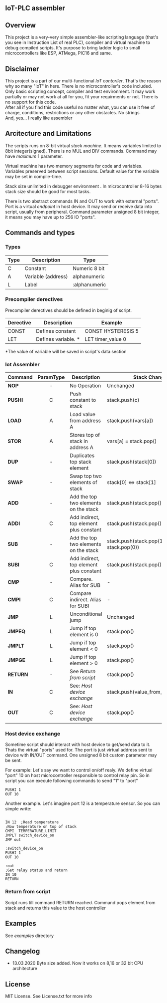 IoT-PLC assembler
 ---
 
 ## Overview
 This project is a very-very simple assembler-like scripting language (that's you see in Instruction List of real PLC), compiler and virtual machine to debug compiled scripts.   It's purpose  to bring ladder logic to small microcontrollers like ESP, ATMega, PIC16 and same.  
 
 
 ## Disclaimer
 This project is a part of our multi-functional  *IoT contorller*. That's the reason why so many "IoT" in here. There is no microcontroller's code included. Only basic scripting concept, compiler and test environment.  It may work partially or may not work at all for you, fit your requirments or not. There is no support for this code.  
After all if you find this code useful no matter what, you can use it free of charge, conditions, restrictions or any other obstacles. No strings  
And, yes... I really like assembler
 
 ## Arcitecture and Limitations 
 
 The scripts runs on 8-bit virtual *stack machine*. It means variables limited to 8bit integer(signed). There is no MUL and DIV commands. Command may have *maximum* 1 parameter. 
 
 Virtual machine has two memory segments for code and variables. Variables preserved between script sessions. Default value for the variable may be set in compile-time.  
 
Stack size  unlimited in debugger environment . In microcontroller 8-16 bytes stack size should be good for most tasks. 
 
There is two abstract commands IN and OUT  to work with external "ports". Port is a virtual *endpoint* in host device. It may send or receive data into script, usually from peripheral. Command parameter unsigned 8 bit integer, it means you may have up to 256 IO "ports".  
 
 
 
 ## Commands and types
 
  
 
 ### Types

Type  | Description | Type
------------- | -------------|-----------
C  | Constant   | Numeric 8 bit
A  | Variable (address)  |  alphanumeric 
L  |Label  | :alphanumeric



 ### Precompiler derectives
 
 Precompiler derectives should be defined in beginig of script.  
 
 Derective  |  Description | Example 
------------- | -------------|-----------
CONST  |  Defines constant |  CONST  HYSTERESIS   5
LET  |  Defines variable. * |  LET timer_value 0

*The value of variable will be saved in script's data section

 
 ### Iot Assembler
 
  Command   |  ParamType |Description |  Stack Change 
------------- |:------:|-------------|----------- 
 **NOP** |  - |No Operation |  Unchanged
**PUSHI**  |  C | Push constant to stack |  stack.push(c)
**LOAD**  |  A | Load value from address A |  stack.push(vars[a])
**STOR**  |  A | Stores top of stack in address A |  vars[a] = stack.pop()
**DUP**  |  - |  Duplicates top stack element |  stack.push(stack[0])
**SWAP**  |  - |  Swap top two elements of stack |  stack[0] <=> stack[1]
**ADD**  |  - |  Add the top two elements on the stack |  stack.push(stack.pop()+stack.pop())
**ADDI**  | C |  Add indirect, top element plus constant |  stack.push(stack.pop()+C)
**SUB**  |  - |  Add the top two elements on the stack |  stack.push(stack.pop(1)-stack.pop(0))
**SUBI**  | C |  Add indirect, top element plus constant |  stack.push(stack.pop()-C)
**CMP**  |  - |  Compare. Alias for SUB |  -
**CMPI**  | C |  Compare indirect. Alias for SUBI |  -
**JMP**  | L |  Unconditional jump |  Unchanged
**JMPEQ**  | L |  Jump if top element is 0 |  stack.pop()
**JMPLT**  | L |  Jump if top element  < 0 |  stack.pop()
**JMPGE**  | L |  Jump if top element  > 0 |  stack.pop()
**RETURN**  | - |  See *Return from script* |  stack.pop()
**IN**  | C |  See: *Host device exchange* |  stack.push(value_from_device)
**OUT**  | C |  See: *Host device exchange* |  stack.pop()


 ### Host device exchange
 Sometime script should interact with host device to get/send data to it. Thats the virtual "ports" used for. The port is just virtual address sent to device with IN/OUT command. One unsigned 8 bit custom parameter may be sent. 
 
For example:  Let's say we want to control on/off realy. We define virtual "port" 10  on host microcontroller responsible to control relay pin. So in script you can execute following commands to send "1" to "port" 

```
PUSHI 1
OUT 10
```
 
 Another example. Let's imagine port 12 is a temperature sensor.  So you can simple write:
 
 ```
 
IN 12  ;Read temperature
;Now temperature on top of stack
CMPI  TEMPERATURE_LIMIT
JMPLT switch_device_on
JMP out

:switch_device_on
PUSHI 1
OUT 10

:out
;Get relay status and return
IN 10
RETURN

```
 

 
 
 ### Return from script
 Script runs till command RETURN reached. Command pops element from stack and returns this value to the host controller
 
 
 ## Examples
 See *examples* directory 
 
## Changelog

* 13.03.2020 Byte size added. Now it works on 8,16 or 32 bit CPU architecture 

## License
MIT License. See License.txt for more info


